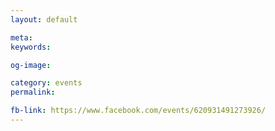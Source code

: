```yaml
---
layout: default

meta: 
keywords: 

og-image: 

category: events
permalink: 

fb-link: https://www.facebook.com/events/620931491273926/
---
```

